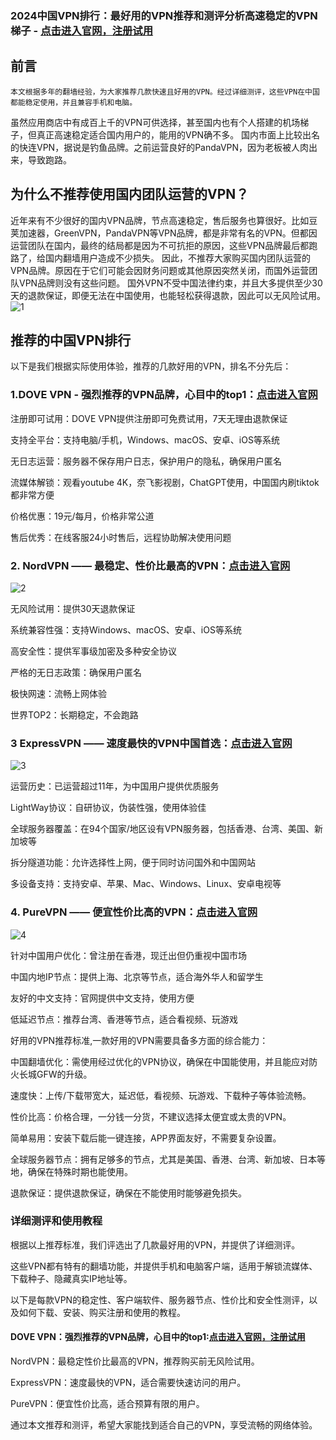 ### 2024中国VPN排行：最好用的VPN推荐和测评分析高速稳定的VPN梯子 - [点击进入官网，注册试用](https://tgjkdjfk.top/a.php?asbcbO1PCgF)
## 前言

    本文根据多年的翻墙经验，为大家推荐几款快速且好用的VPN。经过详细测评，这些VPN在中国都能稳定使用，并且兼容手机和电脑。
虽然应用商店中有成百上千的VPN可供选择，甚至国内也有个人搭建的机场梯子，但真正高速稳定适合国内用户的，能用的VPN确不多。
    国内市面上比较出名的快连VPN，据说是钓鱼品牌。之前运营良好的PandaVPN，因为老板被人肉出来，导致跑路。


## 为什么不推荐使用国内团队运营的VPN？
近年来有不少很好的国内VPN品牌，节点高速稳定，售后服务也算很好。比如豆荚加速器，GreenVPN，PandaVPN等VPN品牌，都是非常有名的VPN。但都因运营团队在国内，最终的结局都是因为不可抗拒的原因，这些VPN品牌最后都跑路了，给国内翻墙用户造成不少损失。
因此，不推荐大家购买国内团队运营的VPN品牌。原因在于它们可能会因财务问题或其他原因突然关闭，而国外运营团队VPN品牌则没有这些问题。
国外VPN不受中国法律约束，并且大多提供至少30天的退款保证，即便无法在中国使用，也能轻松获得退款，因此可以无风险试用。
![1](https://uf.cari.com.my/forumx/cforum/forum/202405/19/190129tyim7k2mzig3kg3i.png.thumb.jpg)

## 推荐的中国VPN排行
以下是我们根据实际使用体验，推荐的几款好用的VPN，排名不分先后：

### 1.DOVE VPN - 强烈推荐的VPN品牌，心目中的top1：[点击进入官网](https://tgjkdjfk.top/a.php?asbcbO1PCgF)

注册即可试用：DOVE VPN提供注册即可免费试用，7天无理由退款保证

支持全平台：支持电脑/手机，Windows、macOS、安卓、iOS等系统

无日志运营：服务器不保存用户日志，保护用户的隐私，确保用户匿名

流媒体解锁：观看youtube 4K，奈飞影视剧，ChatGPT使用，中国国内刷tiktok都非常方便

价格优惠：19元/每月，价格非常公道

售后优秀：在线客服24小时售后，远程协助解决使用问题

### 2. NordVPN —— 最稳定、性价比最高的VPN：[点击进入官网](https://tgjkdjfk.top/a.php?asbcbO1PCgF)
![2](https://uf.cari.com.my/forumx/cforum/forum/202405/19/194802uzho4ynfyzt5z2sj.png.thumb.jpg)

无风险试用：提供30天退款保证

系统兼容性强：支持Windows、macOS、安卓、iOS等系统

高安全性：提供军事级加密及多种安全协议

严格的无日志政策：确保用户匿名

极快网速：流畅上网体验

世界TOP2：长期稳定，不会跑路

### 3 ExpressVPN —— 速度最快的VPN中国首选：[点击进入官网](https://tgjkdjfk.top/a.php?asbcbO1PCgF)
![3](https://uf.cari.com.my/forumx/cforum/forum/202405/19/194802wco9902fsr3bjz9q.jpg.thumb.jpg)

运营历史：已运营超过11年，为中国用户提供优质服务

LightWay协议：自研协议，伪装性强，使用体验佳

全球服务器覆盖：在94个国家/地区设有VPN服务器，包括香港、台湾、美国、新加坡等

拆分隧道功能：允许选择性上网，便于同时访问国外和中国网站

多设备支持：支持安卓、苹果、Mac、Windows、Linux、安卓电视等


### 4. PureVPN —— 便宜性价比高的VPN：[点击进入官网](https://tgjkdjfk.top/a.php?asbcbO1PCgF)
![4](https://uf.cari.com.my/forumx/cforum/forum/202405/19/194802erg3egin3etpcers.jpg.thumb.jpg)

针对中国用户优化：曾注册在香港，现迁出但仍重视中国市场

中国内地IP节点：提供上海、北京等节点，适合海外华人和留学生

友好的中文支持：官网提供中文支持，使用方便

低延迟节点：推荐台湾、香港等节点，适合看视频、玩游戏

好用的VPN推荐标准,一款好用的VPN需要具备多方面的综合能力：

中国翻墙优化：需使用经过优化的VPN协议，确保在中国能使用，并且能应对防火长城GFW的升级。

速度快：上传/下载带宽大，延迟低，看视频、玩游戏、下载种子等体验流畅。

性价比高：价格合理，一分钱一分货，不建议选择太便宜或太贵的VPN。

简单易用：安装下载后能一键连接，APP界面友好，不需要复杂设置。

全球服务器节点：拥有足够多的节点，尤其是美国、香港、台湾、新加坡、日本等地，确保在特殊时期也能使用。

退款保证：提供退款保证，确保在不能使用时能够避免损失。

### 详细测评和使用教程
根据以上推荐标准，我们评选出了几款最好用的VPN，并提供了详细测评。

这些VPN都有特有的翻墙功能，并提供手机和电脑客户端，适用于解锁流媒体、下载种子、隐藏真实IP地址等。

以下是每款VPN的稳定性、客户端软件、服务器节点、性价比和安全性测评，以及如何下载、安装、购买注册和使用的教程。

#### DOVE VPN：强烈推荐的VPN品牌，心目中的top1:[点击进入官网，注册试用](https://tgjkdjfk.top/a.php?asbcbO1PCgF)

NordVPN：最稳定性价比最高的VPN，推荐购买前无风险试用。

ExpressVPN：速度最快的VPN，适合需要快速访问的用户。

PureVPN：便宜性价比高，适合预算有限的用户。

通过本文推荐和测评，希望大家能找到适合自己的VPN，享受流畅的网络体验。


